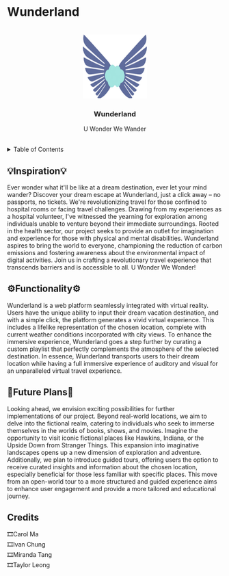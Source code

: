 # Wunderland


<!-- LOGO -->
<br />
<div align="center">
  <img src="wlogo.png" alt="Logo" width="150" height="150">
    
  </a>

  <h3 align="center">Wunderland</h3>

  <p align="center">
    U Wonder We Wander
    <br />
    <br />
  </p>
</div>


<!-- TABLE OF CONTENTS -->
<details>
  <summary>Table of Contents</summary>
  <ol>
    <li>
      <a href="#inspiration">Inspiration</a>
    </li>
    <li>
      <a href="functionality">Functionality</a>
    </li>
    <li><a href="#future-plans">What's next for Wunderland?</a></li>
    <li><a href="#credits">Credits</a></li>
  </ol>
</details>


<!-- Inspiration -->
## 💡Inspiration💡

Ever wonder what it'll be like at a dream destination, ever let your mind wander? Discover your dream escape at Wunderland, just a click away – no passports, no tickets. We're revolutionizing travel for those confined to hospital rooms or facing travel challenges. Drawing from my experiences as a hospital volunteer, I've witnessed the yearning for exploration among individuals unable to venture beyond their immediate surroundings. Rooted in the health sector, our project seeks to provide an outlet for imagination and experience for those with physical and mental disabilities. Wunderland aspires to bring the world to everyone, championing the reduction of carbon emissions and fostering awareness about the environmental impact of digital activities. Join us in crafting a revolutionary travel experience that transcends barriers and is accessible to all. U Wonder We Wonder!

## ⚙️Functionality⚙️

Wunderland is a web platform seamlessly integrated with virtual reality. Users have the unique ability to input their dream vacation destination, and with a simple click, the platform generates a vivid virtual experience. This includes a lifelike representation of the chosen location, complete with current weather conditions incorporated with city views. To enhance the immersive experience, Wunderland goes a step further by curating a custom playlist that perfectly complements the atmosphere of the selected destination. In essence, Wunderland transports users to their dream location while having a full immersive experience of auditory and visual for an unparalleled virtual travel experience.

## 👀Future Plans👀

Looking ahead, we envision exciting possibilities for further implementations of our project. Beyond real-world locations, we aim to delve into the fictional realm, catering to individuals who seek to immerse themselves in the worlds of books, shows, and movies. Imagine the opportunity to visit iconic fictional places like Hawkins, Indiana, or the Upside Down from Stranger Things. This expansion into imaginative landscapes opens up a new dimension of exploration and adventure. Additionally, we plan to introduce guided tours, offering users the option to receive curated insights and information about the chosen location, especially beneficial for those less familiar with specific places. This move from an open-world tour to a more structured and guided experience aims to enhance user engagement and provide a more tailored and educational journey.





## Credits
🎞Carol Ma <br>
🎞Ivan Chung <br>
🎞Miranda Tang<br>
🎞Taylor Leong <br>





